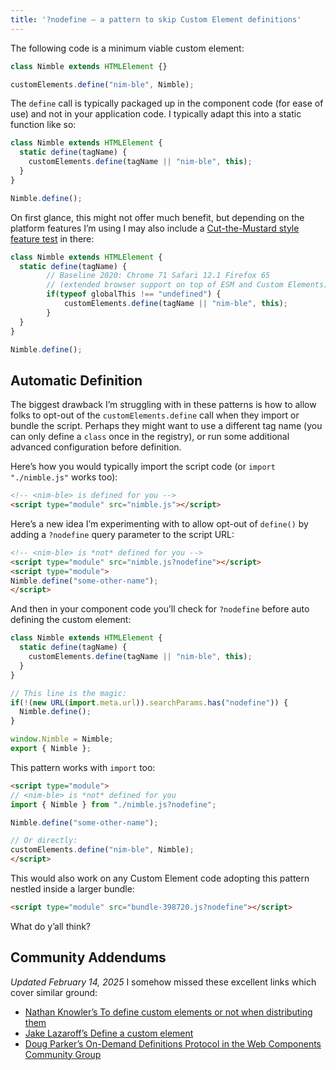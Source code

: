 ```yaml
---
title: '?nodefine — a pattern to skip Custom Element definitions'
---
```

The following code is a minimum viable custom element:

```js
class Nimble extends HTMLElement {}

customElements.define("nim-ble", Nimble);
```

The `define` call is typically packaged up in the component code (for ease of use) and not in your application code. I typically adapt this into a static function like so:

```js
class Nimble extends HTMLElement {
  static define(tagName) {
    customElements.define(tagName || "nim-ble", this);
  }
}

Nimble.define();
```

On first glance, this might not offer much benefit, but depending on the platform features I’m using I may also include a [Cut-the-Mustard style feature test](https://responsivenews.co.uk/post/18948466399/cutting-the-mustard) in there:

```js
class Nimble extends HTMLElement {
  static define(tagName) {
		// Baseline 2020: Chrome 71 Safari 12.1 Firefox 65
		// (extended browser support on top of ESM and Custom Elements)
		if(typeof globalThis !== "undefined") {
			customElements.define(tagName || "nim-ble", this);
		}
  }
}

Nimble.define();
```

## Automatic Definition

The biggest drawback I’m struggling with in these patterns is how to allow folks to opt-out of the `customElements.define` call when they import or bundle the script. Perhaps they might want to use a different tag name (you can only define a `class` once in the registry), or run some additional advanced configuration before definition.

Here’s how you would typically import the script code (or `import "./nimble.js"` works too):

```html
<!-- <nim-ble> is defined for you -->
<script type="module" src="nimble.js"></script>
```

Here’s a new idea I’m experimenting with to allow opt-out of `define()` by adding a `?nodefine` query parameter to the script URL:

```html
<!-- <nim-ble> is *not* defined for you -->
<script type="module" src="nimble.js?nodefine"></script>
<script type="module">
Nimble.define("some-other-name");
</script>
```

And then in your component code you’ll check for `?nodefine` before auto defining the custom element:

```js
class Nimble extends HTMLElement {
  static define(tagName) {
    customElements.define(tagName || "nim-ble", this);
  }
}

// This line is the magic:
if(!(new URL(import.meta.url)).searchParams.has("nodefine")) {
  Nimble.define();
}

window.Nimble = Nimble;
export { Nimble };
```

This pattern works with `import` too:

```html
<script type="module">
// <nim-ble> is *not* defined for you
import { Nimble } from "./nimble.js?nodefine";

Nimble.define("some-other-name");

// Or directly:
customElements.define("nim-ble", Nimble);
</script>
```

This would also work on any Custom Element code adopting this pattern nestled inside a larger bundle:

```html
<script type="module" src="bundle-398720.js?nodefine"></script>
```

What do y’all think?

## Community Addendums

_Updated February 14, 2025_ I somehow missed these excellent links which cover similar ground:

- [Nathan Knowler’s To define custom elements or not when distributing them](https://knowler.dev/blog/to-define-custom-elements-or-not-when-distributing-them)
- [Jake Lazaroff’s Define a custom element](https://til.jakelazaroff.com/html/define-a-custom-element/)
- [Doug Parker’s On-Demand Definitions Protocol in the Web Components Community Group](https://github.com/webcomponents-cg/community-protocols/blob/main/proposals/on-demand-definitions.md)
